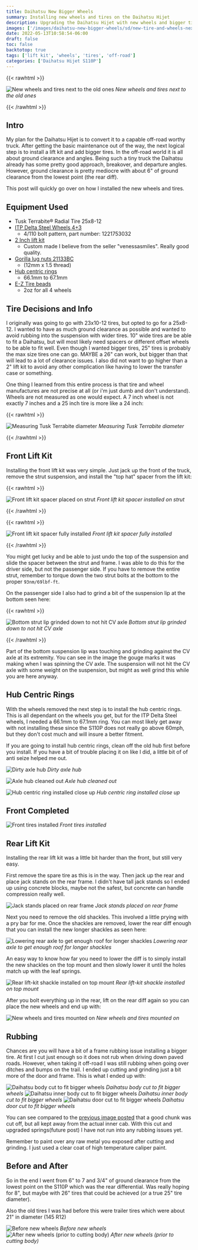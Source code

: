 ```yaml
---
title: Daihatsu New Bigger Wheels
summary: Installing new wheels and tires on the Daihatsu Hijet
description: Upgrading the Daihatsu Hijet with new wheels and bigger tires
images: ['/images/daihatsu-new-bigger-wheels/sd/new-tire-and-wheels-next-to-old.webp']
date: 2022-05-13T10:58:54-06:00
draft: false
toc: false
backtotop: true
tags: ['lift kit', 'wheels', 'tires', 'off-road']
categories: ['Daihatsu Hijet S110P']
---
```


{{< rawhtml >}}
<p class="image-p">
  <img src="/images/daihatsu-new-bigger-wheels/sd/new-tire-and-wheels-next-to-old.webp"
       alt="New wheels and tires next to the old ones"
       data-zoom-src="/images/daihatsu-new-bigger-wheels/hd/new-tire-and-wheels-next-to-old.webp"
       data-zoomable
       class="medium-zoom-image">
  <em>New wheels and tires next to the old ones</em>
</p>
{{< /rawhtml >}}

## Intro

My plan for the Daihatsu Hijet is to convert it to a capable off-road worthy truck. After getting the basic maintenance out of the way, the next logical step is to install a lift kit and add bigger tires. In the off-road world it is all about ground clearance and angles. Being such a tiny truck the Daihatsu already has some pretty good approach, breakover, and departure angles. However, ground clearance is pretty mediocre with about 6" of ground clearance from the lowest point (the rear diff).

This post will quickly go over on how I installed the new wheels and tires.

## Equipment Used

- Tusk Terrabite® Radial Tire 25x8-12
- [ITP Delta Steel Wheels 4+3](https://www.itptires.com/our-products/product-detail/delta-steel-wheel/)
  - 4/110 bolt pattern, part number: 1221753032
- [2 Inch lift kit](https://www.ebay.com/itm/134072335545?ViewItem=&item=134072335545&vxp=mtr)
  - Custom made I believe from the seller "venessasmiles". Really good quality.
- [Gorilla lug nuts 21133BC](https://www.amazon.com/Gorilla-Automotive-21133BC-Diameter-Thread/dp/B001O0AMZS)
  - (12mm x 1.5 thread)
- [Hub centric rings](https://smile.amazon.com/gp/product/B08Q7SPKLZ/)
  - 66.1mm to 67.1mm
- [E-Z Tire beads](https://smile.amazon.com/gp/product/B078TPTVJC/)
  - 2oz for all 4 wheels

## Tire Decisions and Info

I originally was going to go with 23x10-12 tires, but opted to go for a 25x8-12. I wanted to have as much ground clearance as possible and wanted to avoid rubbing into the suspension with wider tires. 10" wide tires are be able to fit a Daihatsu, but will most likely need spacers or different offset wheels to be able to fit well. Even though I wanted bigger tires, 25" tires is probably the max size tires one can go. MAYBE a 26" can work, but bigger than that will lead to a lot of clearance issues. I also did not want to go higher than a 2" lift kit to avoid any other complication like having to lower the transfer case or something.

One thing I learned from this entire process is that tire and wheel manufactures are not precise at all (or i'm just dumb and don't understand). Wheels are not measured as one would expect. A 7 inch wheel is not exactly 7 inches and a 25 inch tire is more like a 24 inch:

{{< rawhtml >}}
<p class="image-p">
  <img src="/images/daihatsu-new-bigger-wheels/sd/new-tire-diameter.webp"
       alt="Measuring Tusk Terrabite diameter"
       data-zoom-src="/images/daihatsu-new-bigger-wheels/hd/new-tire-diameter.webp"
       data-zoomable
       class="medium-zoom-image">
  <em>Measuring Tusk Terrabite diameter</em>
</p>
{{< /rawhtml >}}

## Front Lift Kit

Installing the front lift kit was very simple. Just jack up the front of the truck, remove the strut suspension, and install the "top hat" spacer from the lift kit:

{{< rawhtml >}}
<p class="image-p">
  <img src="/images/daihatsu-new-bigger-wheels/sd/top-hat-loosley-installed.webp"
       alt="Front lift kit spacer placed on strut"
       data-zoom-src="/images/daihatsu-new-bigger-wheels/hd/top-hat-loosley-installed.webp"
       data-zoomable
       class="medium-zoom-image">
  <em>Front lift kit spacer installed on strut</em>
</p>
{{< /rawhtml >}}

{{< rawhtml >}}
<p class="image-p">
  <img src="/images/daihatsu-new-bigger-wheels/sd/top-hat-fully-installed.webp"
       alt="Front lift kit spacer fully installed"
       data-zoom-src="/images/daihatsu-new-bigger-wheels/hd/top-hat-fully-installed.webp"
       data-zoomable
       class="medium-zoom-image">
  <em>Front lift kit spacer fully installed</em>
</p>
{{< /rawhtml >}}

You might get lucky and be able to just undo the top of the suspension and slide the spacer between the strut and frame. I was able to do this for the driver side, but not the passenger side. If you have to remove the entire strut, remember to torque down the two strut bolts at the bottom to the proper `93nm/69lbf-ft`.

On the passenger side I also had to grind a bit of the suspension lip at the bottom seen here:

{{< rawhtml >}}
<p class="image-p">
  <img src="/images/daihatsu-new-bigger-wheels/sd/strut-lip-grinded-down.webp"
       alt="Bottom strut lip grinded down to not hit CV axle"
       data-zoom-src="/images/daihatsu-new-bigger-wheels/hd/strut-lip-grinded-down.webp"
       data-zoomable
       class="medium-zoom-image">
  <em>Bottom strut lip grinded down to not hit CV axle</em>
</p>
{{< /rawhtml >}}

Part of the bottom suspension lip was touching and grinding against the CV axle at its extremity. You can see in the image the gouge marks it was making when I was spinning the CV axle. The suspension will not hit the CV axle with some weight on the suspension, but might as well grind this while you are here anyway.

## Hub Centric Rings

With the wheels removed the next step is to install the hub centric rings. This is all dependant on the wheels you get, but for the ITP Delta Steel wheels, I needed a 66.1mm to 67.1mm ring. You can most likely get away with not installing these since the S110P does not really go above 60mph, but they don't cost much and will insure a better fitment.

If you are going to install hub centric rings, clean off the old hub first before you install. If you have a bit of trouble placing it on like I did, a little bit of of anti seize helped me out.

![Dirty axle hub](/images/daihatsu-new-bigger-wheels/sd/hub-dity.webp) *Dirty axle hub*

![Axle hub cleaned out](/images/daihatsu-new-bigger-wheels/sd/hub-clean.webp) *Axle hub cleaned out*

![Hub centric ring installed close up](/images/daihatsu-new-bigger-wheels/sd/hub-ring-on-and-lubbed.webp) *Hub centric ring installed close up*

## Front Completed

![Front tires installed](/images/daihatsu-new-bigger-wheels/sd/new-wheel-installed-in-front.webp) *Front tires installed*

## Rear Lift Kit

Installing the rear lift kit was a little bit harder than the front, but still very easy.

First remove the spare tire as this is in the way. Then jack up the rear and place jack stands on the rear frame. I didn't have tall jack stands so I ended up using concrete blocks, maybe not the safest, but concrete can handle compression really well.

![Jack stands placed on rear frame](/images/daihatsu-new-bigger-wheels/sd/car-jack-placed-on-rear-frame.webp) *Jack stands placed on rear frame*

Next you need to remove the old shackles. This involved a little prying with a pry bar for me. Once the shackles are removed, lower the rear diff enough that you can install the new longer shackles as seen here:

![Lowering rear axle to get enough roof for longer shackles](/images/daihatsu-new-bigger-wheels/sd/lowering-rear-axle.webp) *Lowering rear axle to get enough roof for longer shackles*

An easy way to know how far you need to lower the diff is to simply install the new shackles on the top mount and then slowly lower it until the holes match up with the leaf springs.

![Rear lift-kit shackle installed on top mount](/images/daihatsu-new-bigger-wheels/sd/top-rear-shacle-installed.webp) *Rear lift-kit shackle installed on top mount*

After you bolt everything up in the rear, lift on the rear diff again so you can place the new wheels and end up with:

![New wheels and tires mounted on](/images/daihatsu-new-bigger-wheels/sd/new-wheels-installed-2.webp) *New wheels and tires mounted on*

## Rubbing

Chances are you will have a bit of a frame rubbing issue installing a bigger tire. At first I cut just enough so it does not rub when driving down paved roads. However, when taking it off-road I was still rubbing when going over ditches and bumps on the trail. I ended up cutting and grinding just a bit more of the door and frame. This is what I ended up with:

![Daihatsu body cut to fit bigger wheels](/images/daihatsu-new-bigger-wheels/sd/body-cut-side.webp) *Daihatsu body cut to fit bigger wheels*
![Daihatsu inner body cut to fit bigger wheels](/images/daihatsu-new-bigger-wheels/sd/body-cut-cab.webp) *Daihatsu inner body cut to fit bigger wheels*
![Daihatsu door cut to fit bigger wheels](/images/daihatsu-new-bigger-wheels/sd/body-cut-door.webp) *Daihatsu door cut to fit bigger wheels*

You can see compared to the [previous image posted](#front-completed) that a good chunk was cut off, but all kept away from the actual inner cab. With this cut and upgraded springs(future post) I have not run into any rubbing issues yet.

Remember to paint over any raw metal you exposed after cutting and grinding. I just used a clear coat of high temperature caliper paint.

## Before and After

So in the end I went from 6" to 7 and 3/4" of ground clearance from the lowest point on the S110P which was the rear differential. Was really hoping for 8", but maybe with 26" tires that could be achieved (or a true 25" tire diameter).

Also the old tires I was had before this were trailer tires which were about 21" in diameter (145 R12)

![Before new wheels](/images/daihatsu-new-bigger-wheels/sd/before-new-wheels.webp) *Before new wheels*
![After new wheels (prior to cutting body)](/images/daihatsu-new-bigger-wheels/sd/new-wheels-installed.webp) *After new wheels (prior to cutting body)*
